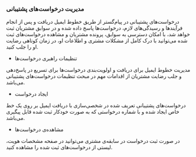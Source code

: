 

### مدیریت درخواست‌های پشتیبانی 


درخواست‌های پشتیبانی در پیام‌گستر از طریق خطوط ایمیل دریافت و پس از انجام فرآیندها و رسیدگی‌های لازم، درخواست‌ها پاسخ داده شده و در سوابق مشتریان ثبت خواهد شد، با امکان دسترسی به سوابق، پرونده مشتریان و مشاهده درخواست‌های ثبت شده می‌توانید با درک کامل از مشکلات مشتری و اطلاعات او، در زمان کوتاهی رضایت او را جلب کنید.



-  تنظیمات راهبری درخواست‌ها


مدیریت خطوط ایمیل برای دریافت و اولویت‌بندی درخواست‌ها برای تسریع در پاسخ‌دهی و جلب رضایت مشتریان از اقدامات مهم در مبحث  تنظیمات درخواست‌های پشتیبانی می‌باشد.



-  ایجاد درخواست


درخواست‌های پشتیبانی تعریف شده در شخصی‌سازی با دریافت ایمیل بر روی یک خط خاص ایجاد شده و با شماره‌ درخواستی که به صورت خودکار ثبت شده قابل پیگیری می‌باشد.



-  مشاهده‌ی درخواست‌ها


در صورت ثبت درخواست در سابقه‌ی مشتری می‌توانید در صفحه مشخصات هویت، لیستی از درخواست‌های ثبت شده را مشاهده کنید.

